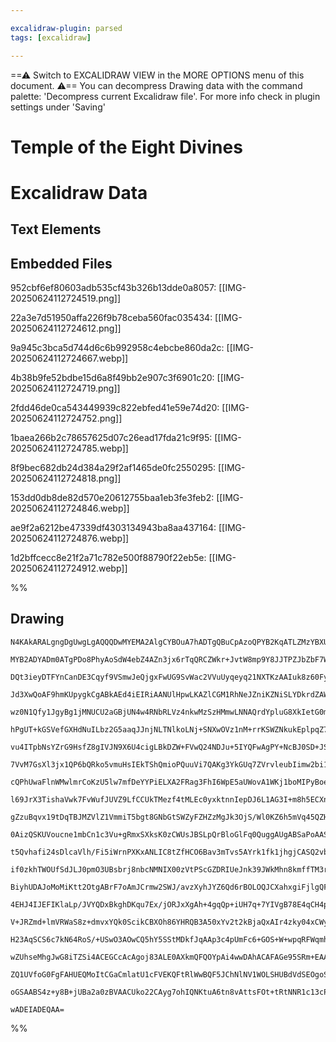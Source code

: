 ```yaml
---

excalidraw-plugin: parsed
tags: [excalidraw]

---
```

==⚠  Switch to EXCALIDRAW VIEW in the MORE OPTIONS menu of this document. ⚠== You can decompress Drawing data with the command palette: 'Decompress current Excalidraw file'. For more info check in plugin settings under 'Saving'



# Temple of the Eight Divines

# Excalidraw Data

## Text Elements
## Embedded Files
952cbf6ef80603adb535cf43b326b13dde0a8057: [[IMG-20250624112724519.png]]

22a3e7d51950affa226f9b78ceba560fac035434: [[IMG-20250624112724612.png]]

9a945c3bca5d744d6c6b992958c4ebcbe860da2c: [[IMG-20250624112724667.webp]]

4b38b9fe52bdbe15d6a8f49bb2e907c3f6901c20: [[IMG-20250624112724719.png]]

2fdd46de0ca543449939c822ebfed41e59e74d20: [[IMG-20250624112724752.png]]

1baea266b2c78657625d07c26ead17fda21c9f95: [[IMG-20250624112724785.webp]]

8f9bec682db24d384a29f2af1465de0fc2550295: [[IMG-20250624112724818.png]]

153dd0db8de82d570e20612755baa1eb3fe3feb2: [[IMG-20250624112724846.webp]]

ae9f2a6212be47339df4303134943ba8aa437164: [[IMG-20250624112724876.webp]]

1d2bffcecc8e21f2a71c782e500f88790f22eb5e: [[IMG-20250624112724912.webp]]

%%
## Drawing
```compressed-json
N4KAkARALgngDgUwgLgAQQQDwMYEMA2AlgCYBOuA7hADTgQBuCpAzoQPYB2KqATLZMzYBXUtiRoIACyhQ4zZAHoFAc0JRJQgEYA6bGwC2CgF7N6hbEcK4OCtptbErHALRY8RMpWdx8Q1TdIEfARcZgRmBShcZQUebQBGOIAWGjoghH0EDihmbgBtcDBQMBKIEm4IOABWAHkAQQBZADkAYQAVVJLIWEQKwn1opH5SzG5neKSeAAZtKbn5hbm+QsgY

MYB2ADYADm0ATgPDo8PhyAoSdW4ebZ4AZn3jx6rTqQRCZWkr+JvtW8mp9Y8JJTPZJbZbF7WZTBbhTF7MKCkNgAawQLTY+DYpAqiOszDguEC2U6pU0uGwyOUSKEHGI6Mx2IkuI4+MJWSgJMgADNCPh8ABlWAwiSSckaQKciAIpGogDqF0k3Hi8MRKIQgpgwvQgg8kupHw44VyaGVKwgbAJ2DUaxNcxe1NphuYxtQHCEfPhCAQxCV8XW222L0YLHYX

DQt3ieyDTFYnCanDE3Cqyf9VSmwJeQjgxFwUG9SvWac2VVuUyqeyq21NXTKzAAIuk8z60FyCGEXlThHAAJLEF15AC6L00wlpAFFgplsv2h2aiBxkdw3R652wKfm0IihAgXjzgr2KntcKCqthbpo8FViOskkliJtsJtNAceBXttgkggL5oENtNlMcx4bBJWYdxxFQAoujAasuniFZZxrQhaSwCpcCmSUuXITIDzQZd8BVXMhBdSoskcDhlElbAkTg

Jd3XwQoAF9hmKUpygkCgABkAEd4iEIRiAANUlHpwLKAZlCGM1RhNeJZniKZNiSLYDkrdZAWWGsbVQf9tCqeI9KqV91kOHhkxec5iEuE1biqbRtluIF5KqQF1kjJJbheSQ3g+DkTSqTZtE2f90x2f8S0UyFyK1OEzWlNV6SxHFyBZAkiQ5YdyUpB06QxRKmWS1k0ow3kBSFUTRWwcVJJrOK5QVJUVRldUyoqHVyntYQDSNBqzQtclrSVO0zWyp0XT

wz0N1Qfy1JgyBg1jMNUCU2aGBjUN4w4RNbRLVz4nkwMzSzHMmwLNNAQrdYpluG8XkIetG0m1t8HbM1OyzXsZ2HUdiAnDJ2U+uckMXXC6JeTF12bVAtx3M09wQHD0HiYgeE0LkuTEbBsG2BAeHiLkeFwVzsH9HgEDTKYuQDYyKZ4UnNCqarSlAghwMg2DTmg+DbuQ6T0DQgBxDCsPhyHxtiqIoCIipEFpJCKJeKiLVovlGOYs02PQSQJhafn4kkIx

hPgUT+kGSVefGXHdNuILbz2G5aaqJJnjNLTNlkoLNj+SNXwOVz1nM+rrKSWZNkukEplpqZ7J2TzvM+Pzg82O4K3TMskk2O3Nki6FwJimrVVRBLGXQZlCvZSUyQpN7aSLpK8VS8vdxKjUtSkMUREZgQC4QeVLMVE1GrVFvRLan0Or8SRRp6ms+qtWBBrz0oRu6kGVxqr1IaSRJbijM15tDbhSw8ve1rjBNwO9v09hBbZF8gI7c0mv0zp4f8JnWUtb

vu4ITpbNsYZrG9HsfZ8gIVJN9X6U4cigLBkDZW+FVwQ24NDJu+5IYQFwAgPY+NcBJ0SD+JStwd7EC5O5K68Q/ignPLgbYuBcDuVcopECYF8grGghzOCXQwGQCQsQFCEg0JCV3MLBGYt86EWIjLMi8szSKxoqveiJQmKFBYjw9BdQ6iYD2PyWUHEABWhtegSBNhJM23BJjrDkmpJ2TsgTpgOppMY1t7j6RchnUO/4DhZzNBZKyqBwT7FuFWJIexEj

7VvM7GsXl3jx1QP6bQRko5vmuHsIEkTShQmioPQuuVi7QAKg3YkGUq7ZVrvleubIimw2bi1EU7cJTZJ7oHVAK1arNU1CPDE7VhqdUnivFpLxZ4DVtHfCAy9nTwImpDHYFCHGlH3pwQ+8lowhjPptC+t8k52wzIdbMj9IbPwUoZaYds7ZfwbD/R6/8OzUmAQDGsI4aQ/UnP9GBgMFyTMQaiSGKDqloMPIZbAqNNgIEpgpK6uBiD0xstgUh54HJPgo

cQPhUwaFlnWMwlmrCoKzU5lw7mfDeYYPiELXA2FRag3FhI6WpE5aUWovA1WKj1boMIPyBoew2hGE0ILF4Ik+jiU7hAc2bt7jJgUn6NSWxjK70cWgV+uwKGvwzhYiYFYA59yTHsBIewP7bGcmpRSntY4xN8i00yvxyzxAzgGaYN5HbZyyeLJqZSS4FMqelM0lcsrfVdfkipRVUGlQ6RUCqVUQLd17n41p3dh6tS6WPHpE8p4D16paYZLSho1nGWNS

l69JrX3TishaVwk7FvWufJUVZ9LfCCUkTMezf4tMLEc0yxktnnIepDJ6L1AG3I+m8h5ECXnTkHaUecwNXR5vHWub5yDSDblQSLCotNcC3AQOsYgekU64DRrgWmmwuR7E0P6MQZJ/IU3JFdR2fxMVajZiUXFnCSjcLKDzVCKRhFkuXQogiktJG0vIvSpWCimUlFUWUdBY4ABat99AADF4NsEMcbQVZi0DOD2AFMsEZIwAmTK/b4LwtKggSUEwswSb

gZzuBqvx19tDqTBJMZVlZ1VmmiT5bgt8GNbGtSWZyFZHZzMgJk3OjS/Wl0KZ6h5mVq45QZHXFKHrip8jjXUyqHcI1NSjf3AZzqh61O1AmvUvSU16Znum+eIzx6On6WIpmG8rh7Acukuap9Fp7Vc6tVZHANpbRafq3V2xbHCYgA/JthziyvwBB/WVrFv4ICbT2gBpQgEDrQIOL6TzIGvIy6+idnyazgznZuBdKXuS8h/egCsQFgWgs2RCqF/HYXuU

0AizQSKUVoucne1mbCn1c3Vu+gRmxSXksK0zCWUsJBSLpQrBloGlFq0QuggAUgABSaPoAASjQgAmihgVpsXgiojHZPjilwRJy3t4uVqA7a7BskFCOrH5JBNo7p0j+rPPJkdlh3V9b2NxzNfJWSAJw5/H/Lja2gOayidhOJ3Jimy5VJkyU31SPylKcDX84Nrcw2acaTp6ek2mpqaM7qceXUJmpos/1KzmbRk5omwIRzMlcYrQWR54s5a1n+eflhyY

t5Qvhafi24sDlcaVlh/Fi5iWrnPXKxANLIC8tZfHCO6Bav3mTvs5AYrk1fk1jhgjCASQ2vbGfFyMmKMoUIH0veGhpDj2aFJtfdYZ4uQZymPEbA0xevYvZv1wbiFht8wxV+8bv6qX/ppbLID82QNTpVkt5lK2KgACEGjrCaFUBopAACKh3jFoZOxsD+gVLqhz/Ai4+d3xiFkte5VJyd7K3zr6UXxunEhxCjg7J24JI6FhNZxk0QJZgR0Ulh8hKlHV

if0zkhTWOUfSdJLJ0pmO3UBsbrj8nbcNMNIX00zVtPScGZDRIUeJnk39JWkMhn8kmffTM3rqUbOAsVhl25nzSoeD+xPj5n5hfEFICHpJ7BpKUKLgcuLiWE9q/F/rWHLkltcq9P2qrhBK+o8hrn9KOtrkVnAtHkVrOobmVkuqbjwFyMiunCipeO5LbM5nsFjLTF+NbsQFvGTHsBuneP7vCCwhlv1hwiHqxGHhgtsGNlVq/giNSjNoBjIjWHIoyqnu

BiyhUDAJoMoMiKtt2OtgABrF7oAmJCrmw2SWJ/avzXyhJYZ6Qd6rBOLOQJCXahxgiFjlgQFnDNIBizBYavxELt72qhYcaxKXS/AyqUIRi6r/Zz4I5H4Sbuo45o4+pPKxHb6o6lB7h47lT1JCptLE6n5dxk6GZSjGZU59I07malD35aSP42bEAv7Tqs6TRAjGoAElomiAi86+aVpoBJzXR/7BYNrHRi5Fglj/ABijJ3RIEK69qpZoH3LgLZaa5zH6

4EHJ4IJEFIKlaLp/JVYQDxBkghDKqu7Ex/jORJxXgAh+4gqQp+iUH7q+7YIVgB78E4qCH4pDaEqoR7DiGiL1FShTYAbx5yGlAKGLZgDKLKHp4SBtD6CyjbB7YAASso+g+hYkx2UkYwAUYIuG6Y10wW18EULsSYcQOwNkf418foRqCBXeSYuwlYbscwaYAYkYEwI+sSnhBkFYSc16W8WGURaAoybSyR2OO+CRcmQpK+KmGRoaWRWmaouR5R+R5+rc

V+JRZmd+lmVRWaS8z+dmvxYQk0ScikCBXOh86YHRQB3A50xYv2t2kBjaQxAIr4zky04xCWyBiuNyXY6WGB6uzyOBWuPpOuLOEABu3aKBxulWpu2wR6P4j4NwUKQIxAda+62CBMXIEwxYKK6MpkaYTpTxEEAhwebxoeHxAidQ3xFKa8k20h6As2CesiC2qxYGRQKhEg8JkgUwq2UAAkGeXEKJhh6GLSnsCQwWjs3u0utpthaA+qCQ/GtMe01wnsO8

H23AqSCS6c7kN64RoS/+USwO3AOwCQ5hY5SStMDkfJqAAp3c4pUmFc6+GOS+W+wpqRFWqmhRBOh++c2mzSMaBRF+FO3S2apmt+gyGpC8NRdRVZDRm8dwZpLRB8fku58y7mFp056c2JoyUBp0jpO0OGcWPCbpUxSuKuSxEAWBfpUCpFBWhBM6GxUMpB2xpu+ktwyKAEmg2wfC8ZzkUwOMEqf+yYZIuA8QX4tw1uolX4PA+ZD67CRZL6BK/CfMGeFZ

wZUhseMhgJwG8iTZSi4ACEGCcAcAgoj83ALE0AXkmQFQOYpAi4wwDAhACAFAGe95SRm+EAAAxGjJ5VyCSBANgCIGlN2HmPoIKC6q5W5cJRFYzL5f5eyIFRkE5eji5Y+f6s+avtFaQAFUFfBjUv+UUZToUOlZlRkCFXKc0hAYVbFUFSVaiHviqQVX5RlZVRkNtsBWUTBBVdkHFfoDUGBdZvVTFZ1VlZwFAPBmSryFpOkh1VAF1UhtkPyIQEYOBNML

ZQ1UVfoG0FgFAHUEQMoItCGaCmlatU1cFVEKQFtRlWwBQF5JChNlNV1WOLSHUBdVdSEOgoSEiFQCtQNdNUFU9R9W0EbBUNlD5aBEiHyHodZJYqZBWEEt8ECLTEWgVaDRiPgAdmgE7HZDsPqqKlWFsFdLZUYGwAYCZXvAQNuIfLpNaR/M2XdUFS1U8mZmMt9D5VSCQPNYtVcIvMrqQGzXmFpZNazcQA0GwHwg9bgJoMEGGR6QVYLa6hBhnhiOgqQM

oGSAABS4z+y8B+jUBa2a0zBVAACUko22CAyg7ohIQNKtuA6tn8vAttsFOt+tRtNNR1c13cPVUAoYuaVZEAmE36JtyEPNQGaAEGWQ4tkt86Wx8hRAWlRupQHA36kdSuwgUA844E0MNNdgeiCA2AOQ/ICdcAwtotCdEtRFtl5IntjAbQRN+AJNNY/Kl+6QudB8CsREUABgANRiqxYMxBUt0x3ISIwVTdntiyf80tRWoQW1zdVdNdihYJ4A4JvtlWLo

wADEIADEQAA=
```
%%